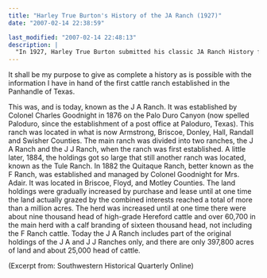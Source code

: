 ```yaml
---
title: "Harley True Burton's History of the JA Ranch (1927)"
date: "2007-02-14 22:38:59"

last_modified: "2007-02-14 22:48:13"
description: |
  "In 1927, Harley True Burton submitted his classic JA Ranch History for his MA Degree."
---
```


It shall be my purpose to give as complete a history as is possible with the information I have in hand of the first cattle ranch established in the Panhandle of Texas.

This was, and is today, known as the J A Ranch. It was established by Colonel Charles Goodnight in 1876 on the Palo Duro Canyon (now spelled Paloduro, since the establishment of a post office at Paloduro, Texas). This ranch was located in what is now Armstrong, Briscoe, Donley, Hall, Randall and Swisher Counties. The main ranch was divided into two ranches, the J A Ranch and the J J Ranch, when the ranch was first established. A little later, 1884, the holdings got so large that still another ranch was located, known as the Tule Ranch. In 1882 the Quitaque Ranch, better known as the F Ranch, was established and managed by Colonel Goodnight for Mrs. Adair. It was located in Briscoe, Floyd, and Motley Counties. The land holdings were gradually increased by purchase and lease until at one time the land actually grazed by the combined interests reached a total of more than a million acres. The herd was increased until at one time there were about nine thousand head of high-grade Hereford cattle and over 60,700 in the main herd with a calf branding of sixteen thousand head, not including the F Ranch cattle. Today the J A Ranch includes part of the original holdings of the J A and J J Ranches only, and there are only 397,800 acres of land and about 25,000 head of cattle. 

(Excerpt from: Southwestern Historical Quarterly Online)
